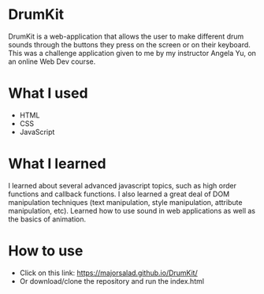 # DrumKit
DrumKit is a web-application that allows the user to make different drum sounds through the buttons they press on the screen or on their keyboard. This was a challenge application given to me by my instructor Angela Yu, on an online Web Dev course.

# What I used
- HTML
- CSS
- JavaScript

# What I learned
I learned about several advanced javascript topics, such as high order functions and callback functions. I also learned a great deal of DOM manipulation techniques (text manipulation, style manipulation, attribute manipulation, etc). Learned how to use sound in web applications as well as the basics of animation.

# How to use
- Click on this link: https://majorsalad.github.io/DrumKit/
- Or download/clone the repository and run the index.html 
